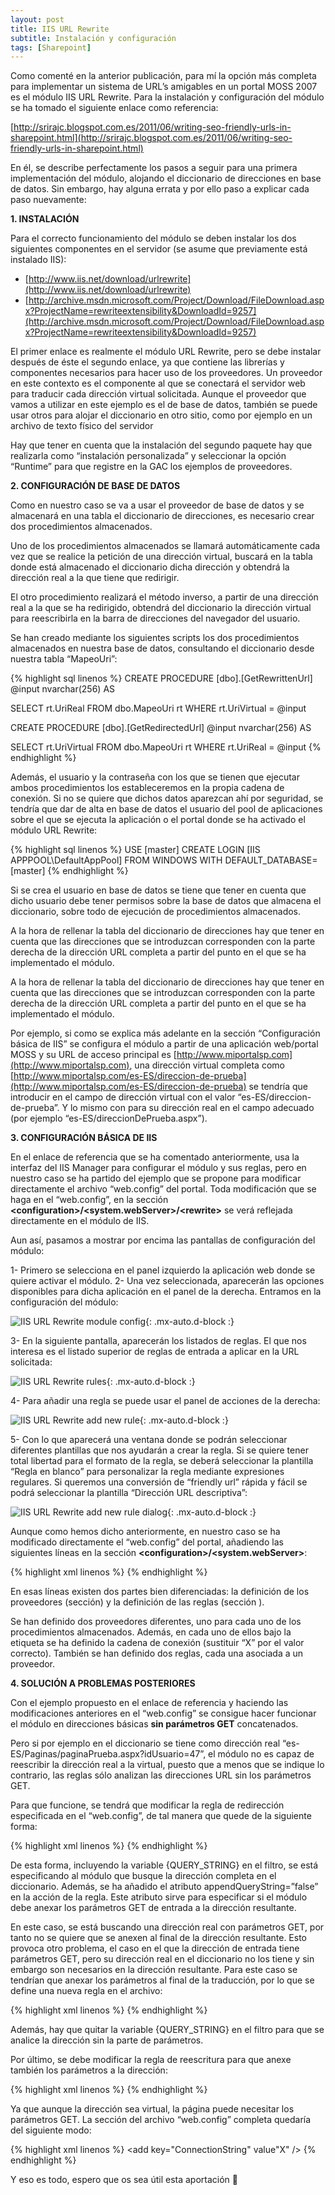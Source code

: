 ```yaml
---
layout: post
title: IIS URL Rewrite 
subtitle: Instalación y configuración
tags: [Sharepoint]
---
```


Como comenté en la anterior publicación, para mí la opción más completa para implementar un sistema de URL’s amigables en un portal MOSS 2007 es el módulo IIS URL Rewrite. Para la instalación y configuración del módulo se ha tomado el siguiente enlace como referencia:

[http://srirajc.blogspot.com.es/2011/06/writing-seo-friendly-urls-in-sharepoint.html](http://srirajc.blogspot.com.es/2011/06/writing-seo-friendly-urls-in-sharepoint.html)

En él, se describe perfectamente los pasos a seguir para una primera implementación del módulo, alojando el diccionario de direcciones en base de datos. Sin embargo, hay alguna errata y por ello paso a explicar cada paso nuevamente:

**1. INSTALACIÓN**

Para el correcto funcionamiento del módulo se deben instalar los dos siguientes componentes en el servidor (se asume que previamente está instalado IIS):
- [http://www.iis.net/download/urlrewrite](http://www.iis.net/download/urlrewrite)
- [http://archive.msdn.microsoft.com/Project/Download/FileDownload.aspx?ProjectName=rewriteextensibility&DownloadId=9257](http://archive.msdn.microsoft.com/Project/Download/FileDownload.aspx?ProjectName=rewriteextensibility&DownloadId=9257)

El primer enlace es realmente el módulo URL Rewrite, pero se debe instalar después de éste el segundo enlace, ya que contiene las librerías y componentes necesarios para hacer uso de los proveedores. Un proveedor en este contexto es el componente al que se conectará el servidor web para traducir cada dirección virtual solicitada. Aunque el proveedor que vamos a utilizar en este ejemplo es el de base de datos, también se puede usar otros para alojar el diccionario en otro sitio, como por ejemplo en un archivo de texto físico del servidor

Hay que tener en cuenta que la instalación del segundo paquete hay que realizarla como “instalación personalizada” y seleccionar la opción “Runtime” para que registre en la GAC los ejemplos de proveedores.

**2. CONFIGURACIÓN DE BASE DE DATOS**

Como en nuestro caso se va a usar el proveedor de base de
datos y se almacenará en una tabla el diccionario de direcciones, es necesario crear dos procedimientos almacenados.

Uno de los procedimientos almacenados se llamará
automáticamente cada vez que se realice la petición de una dirección virtual, buscará en la tabla donde está almacenado el diccionario dicha dirección y obtendrá la dirección real a la que tiene que redirigir.

El otro procedimiento realizará el método inverso, a partir de una dirección real a la que se ha redirigido, obtendrá del diccionario la dirección virtual para reescribirla en la barra de direcciones del navegador del usuario.

Se han creado mediante los siguientes scripts los dos procedimientos almacenados en nuestra base de datos, consultando el diccionario desde nuestra tabla “MapeoUri”:

{% highlight sql linenos %}
CREATE PROCEDURE [dbo].[GetRewrittenUrl]
@input nvarchar(256)
AS
 
SELECT rt.UriReal
FROM dbo.MapeoUri rt
WHERE rt.UriVirtual = @input
 
CREATE PROCEDURE [dbo].[GetRedirectedUrl]
@input nvarchar(256)
AS
 
SELECT rt.UriVirtual
FROM dbo.MapeoUri rt
WHERE rt.UriReal = @input
{% endhighlight %}

Además, el usuario y la contraseña con los que se tienen que ejecutar ambos procedimientos los estableceremos en la propia cadena de conexión. Si no se quiere que dichos datos aparezcan ahí por seguridad, se tendría que dar de alta en base de datos el usuario del pool de aplicaciones sobre el que se ejecuta la aplicación o el portal donde se ha activado el módulo URL Rewrite:

{% highlight sql linenos %}
USE [master]
CREATE LOGIN [IIS APPPOOL\DefaultAppPool] FROM WINDOWS WITH DEFAULT_DATABASE=[master]
{% endhighlight %}

Si se crea el usuario en base de datos se tiene que tener en cuenta que dicho usuario debe tener permisos sobre la base de datos que almacena el diccionario, sobre todo de ejecución de procedimientos almacenados.

A la hora de rellenar la tabla del diccionario de direcciones hay que tener en cuenta que las direcciones que se introduzcan corresponden con la parte derecha de la dirección URL completa a partir del punto en el que se ha implementado el módulo.

A la hora de rellenar la tabla del diccionario de direcciones hay que tener en cuenta que las direcciones que se introduzcan corresponden con la parte derecha de la dirección URL completa a partir del punto en el que se ha implementado el módulo.

Por ejemplo, si como se explica más adelante en la sección “Configuración básica de IIS” se configura el módulo a partir de una aplicación web/portal MOSS y su URL de acceso principal es [http://www.miportalsp.com](http://www.miportalsp.com), una dirección virtual completa como [http://www.miportalsp.com/es-ES/direccion-de-prueba](http://www.miportalsp.com/es-ES/direccion-de-prueba) se tendría que introducir en el campo de dirección virtual con el valor “es-ES/direccion-de-prueba”. Y lo mismo con para su dirección real en el campo adecuado (por ejemplo “es-ES/direccionDePrueba.aspx”).

**3. CONFIGURACIÓN BÁSICA DE IIS**

En el enlace de referencia que se ha comentado anteriormente, usa la interfaz del IIS Manager para configurar el módulo y sus reglas, pero en nuestro caso se ha partido del ejemplo que se propone para modificar directamente el archivo “web.config” del portal. Toda modificación que se haga en el “web.config”, en la sección **&lt;configuration>/&lt;system.webServer>/&lt;rewrite>** se verá reflejada directamente en el módulo de IIS.

Aun así, pasamos a mostrar por encima las pantallas de configuración del módulo:

1- Primero se selecciona en el panel izquierdo la aplicación web donde se quiere activar el módulo.
2- Una vez seleccionada, aparecerán las opciones disponibles para dicha aplicación en el panel de la derecha. Entramos en la configuración del módulo:

![IIS URL Rewrite module config](/assets/img/iis_url_rewrite_module_config.jng){: .mx-auto.d-block :}

3- En la siguiente pantalla, aparecerán los listados de reglas. El que nos interesa es el listado superior de reglas de entrada a aplicar en la URL solicitada:

![IIS URL Rewrite rules](/assets/img/iis_rewrite_rules.jng){: .mx-auto.d-block :}

4- Para añadir una regla se puede usar el panel de acciones de la derecha:

![IIS URL Rewrite add new rule](/assets/img/iis_rewrite_input_add_rule.jng){: .mx-auto.d-block :}

5- Con lo que aparecerá una ventana donde se podrán seleccionar diferentes plantillas que nos ayudarán a crear la regla. Si se quiere tener total libertad para el formato de la regla, se deberá seleccionar la plantilla “Regla en blanco” para personalizar la regla mediante expresiones regulares. Si queremos una conversión de “friendly url” rápida y fácil se podrá seleccionar la plantilla “Dirección URL descriptiva”:

![IIS URL Rewrite add new rule dialog](/assets/img/iis_rewrite_input_add_rule_dialog.jng){: .mx-auto.d-block :}

Aunque como hemos dicho anteriormente, en nuestro caso se ha modificado directamente el “web.config” del portal, añadiendo las siguientes líneas en la sección **&lt;configuration>/&lt;system.webServer>**:

{% highlight xml linenos %}
<rewrite>
      <providers>
        <provider name="DB" type="DbProvider, Microsoft.Web.Iis.Rewrite.Providers, Version=7.1.761.0, Culture=neutral, PublicKeyToken=0545b0627da60a5f">
          <settings>
            <add key="ConnectionString" value="X" />
            <add key="StoredProcedure" value="GetRewrittenUrl" />
            <add key="CacheMinutesInterval" value="0" />
          </settings>
        </provider>
        <provider name="DB2" type="DbProvider, Microsoft.Web.Iis.Rewrite.Providers, Version=7.1.761.0, Culture=neutral, PublicKeyToken=0545b0627da60a5f">
          <settings>
            <add key="ConnectionString" value="X" />
            <add key="StoredProcedure" value="GetRedirectedUrl" />
            <add key="CacheMinutesInterval" value="0" />
          </settings>
        </provider>
      </providers>
      <rules>
        <clear />
        <rule name="DbProviderRedirect" enabled="true" stopProcessing="true">
          <match url="(.*)" />
          <conditions logicalGrouping="MatchAll" trackAllCaptures="false">
            <add input="{DB2:{R:1}}" pattern="(.+)" />
          </conditions>
          <action type="Redirect" url="{C:1}" />
        </rule>
        <rule name="DbProviderRewrite" enabled="true" stopProcessing="true">
          <match url="(.*)" />
          <conditions logicalGrouping="MatchAll" trackAllCaptures="false">
            <add input="{DB:{R:1}}" pattern="(.+)" />
          </conditions>
          <action type="Rewrite" url="{C:1}" />
        </rule>
      </rules>
    </rewrite>
{% endhighlight %}

En esas líneas existen dos partes bien diferenciadas: la definición de los proveedores (sección<providers>) y la definición de las reglas (sección <rules>).

Se han definido dos proveedores diferentes, uno para cada uno de los procedimientos almacenados. Además, en cada uno de ellos bajo la etiqueta <settings> se ha definido la cadena de conexión (sustituir “X” por el valor correcto). También se han definido dos reglas, cada una asociada a un proveedor.

**4. SOLUCIÓN A PROBLEMAS POSTERIORES**

Con el ejemplo propuesto en el enlace de referencia y haciendo las modificaciones anteriores en el “web.config” se consigue hacer funcionar el módulo en direcciones básicas **sin parámetros GET** concatenados.

Pero si por ejemplo en el diccionario se tiene como dirección real “es-ES/Paginas/paginaPrueba.aspx?idUsuario=47”, el módulo no es capaz de reescribir la dirección real a la virtual, puesto que a menos que se indique lo contrario, las reglas sólo analizan las direcciones URL sin los parámetros GET.

Para que funcione, se tendrá que modificar la regla de redirección especificada en el “web.config”, de tal manera que quede de la siguiente forma:

{% highlight xml linenos %}
<rule name="DbProviderRedirectQuery" enabled="true" stopProcessing="true">
<match url="(.*)" />
<conditions logicalGrouping="MatchAll" trackAllCaptures="false">
<add input="{DB2:{R:1}?{QUERY_STRING}}" pattern="(.+)" />
</conditions>
<action type="Redirect" url="{C:1}" appendQueryString="false" />
</rule>
{% endhighlight %}

De esta forma, incluyendo la variable {QUERY_STRING} en el filtro, se está especificando al módulo que busque la dirección completa en el diccionario. Además, se ha añadido el atributo appendQueryString=”false” en la acción de la regla. Este atributo sirve para especificar si el módulo debe anexar los parámetros GET de entrada a la dirección resultante.

En este caso, se está buscando una dirección real con parámetros GET, por tanto no se quiere que se anexen al final de la dirección resultante. Esto provoca otro problema, el caso en el que la dirección de entrada tiene parámetros GET, pero su dirección real en el diccionario no los tiene y sin embargo son necesarios en la dirección resultante. Para este caso se tendrían que anexar los parámetros al final de la traducción, por lo que se define una nueva regla en el archivo:

{% highlight xml linenos %}
<rule name="DbProviderRedirect" enabled="true" stopProcessing="true">
<match url="(.*)" />
<conditions logicalGrouping="MatchAll" trackAllCaptures="false">
<add input="{DB2:{R:1}}" pattern="(.+)" />
</conditions>
<action type="Redirect" url="{C:1}" appendQueryString="true" />
</rule>
{% endhighlight %}

Además, hay que quitar la variable {QUERY_STRING} en el filtro para que se analice la dirección sin la parte de parámetros.

Por último, se debe modificar la regla de reescritura para que anexe también los parámetros a la dirección:

{% highlight xml linenos %}
<rule name="DbProviderRewrite" enabled="true" stopProcessing="true">
<match url="(.*)" />
<conditions logicalGrouping="MatchAll" trackAllCaptures="false">
<add input="{DB:{R:1}}" pattern="(.+)" />
</conditions>
<action type="Rewrite" url="{C:1}" appendQueryString="true" />
</rule>
{% endhighlight %}


Ya que aunque la dirección sea virtual, la página puede necesitar los parámetros GET. La sección del archivo “web.config” completa quedaría del siguiente modo:

{% highlight xml linenos %}
<rewrite>
      <providers>
        <provider name="DB" type="DbProvider, Microsoft.Web.Iis.Rewrite.Providers, Version=7.1.761.0, Culture=neutral, PublicKeyToken=0545b0627da60a5f">
          <settings>
            <add key="ConnectionString" value="X" />
            <add key="StoredProcedure" value="GetRewrittenUrl" />
            <add key="CacheMinutesInterval" value="0" />
          </settings>
        </provider>
        <provider name="DB2" type="DbProvider, Microsoft.Web.Iis.Rewrite.Providers, Version=7.1.761.0, Culture=neutral, PublicKeyToken=0545b0627da60a5f">
          <settings>
            <add key="ConnectionString" value"X" />
            <add key="StoredProcedure" value="GetRedirectedUrl" />
            <add key="CacheMinutesInterval" value="0" />
          </settings>
        </provider>
      </providers>
      <rules>
        <clear />
        <rule name="DbProviderRedirectQuery" enabled="true" stopProcessing="true">
          <match url="(.*)" />
          <conditions logicalGrouping="MatchAll" trackAllCaptures="false">
            <add input="{DB2:{R:1}?{QUERY_STRING}}" pattern="(.+)" />
          </conditions>
          <action type="Redirect" url="{C:1}" appendQueryString="false" />
        </rule>
        <rule name="DbProviderRedirect" enabled="true" stopProcessing="true">
          <match url="(.*)" />
          <conditions logicalGrouping="MatchAll" trackAllCaptures="false">
            <add input="{DB2:{R:1}}" pattern="(.+)" />
          </conditions>
          <action type="Redirect" url="{C:1}" appendQueryString="true" />
        </rule>
        <rule name="DbProviderRewrite" enabled="true" stopProcessing="true">
          <match url="(.*)" />
          <conditions logicalGrouping="MatchAll" trackAllCaptures="false">
            <add input="{DB:{R:1}}" pattern="(.+)" />
          </conditions>
          <action type="Rewrite" url="{C:1}" appendQueryString="true" />
        </rule>
      </rules>
    </rewrite>
{% endhighlight %}

Y eso es todo, espero que os sea útil esta aportación 🙂